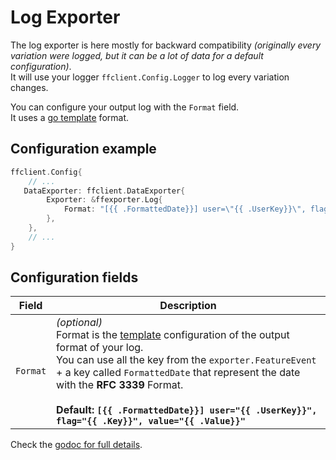 # Log Exporter
The log exporter is here mostly for backward compatibility *(originally every variation were logged, but it can be a lot of data for a default configuration)*.  
It will use your logger `ffclient.Config.Logger` to log every variation changes.

You can configure your output log with the `Format` field.  
It uses a [go template](https://golang.org/pkg/text/template/) format.

## Configuration example
```go linenums="1"
ffclient.Config{
    // ...
   DataExporter: ffclient.DataExporter{
        Exporter: &ffexporter.Log{
            Format: "[{{ .FormattedDate}}] user=\"{{ .UserKey}}\", flag=\"{{ .Key}}\", value=\"{{ .Value}}\"",
        },
    },
    // ...
}
```

## Configuration fields
| Field  | Description  |
|---|---|
|`Format`   | *(optional)*<br>Format is the [template](https://golang.org/pkg/text/template/) configuration of the output format of your log.<br>You can use all the key from the `exporter.FeatureEvent` + a key called `FormattedDate` that represent the date with the **RFC 3339** Format.<br><br>**Default: `[{{ .FormattedDate}}] user="{{ .UserKey}}", flag="{{ .Key}}", value="{{ .Value}}"`**  |

Check the [godoc for full details](https://pkg.go.dev/github.com/thomaspoignant/go-feature-flag@v0.11.0/ffexporter#Log).
